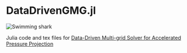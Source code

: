 # DataDrivenGMG.jl

![Swimming shark](figures/shark.gif)

Julia code and tex files for [Data-Driven Multi-grid Solver for Accelerated Pressure Projection](https://arxiv.org/abs/2021.3982327)
